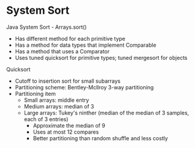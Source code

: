 # System Sort

Java System Sort - Arrays.sort()

- Has different method for each primitive type
- Has a method for data types that implement Comparable
- Has a method that uses a Comparator
- Uses tuned quicksort for primitive types; tuned mergesort for objects

Quicksort

- Cutoff to insertion sort for small subarrays
- Partitioning scheme: Bentley-Mcllroy 3-way partitioning
- Partitioning item
    - Small arrays: middle entry
    - Medium arrays: median of 3
    - Large arrays: Tukey's ninther (median of the median of 3 samples, each of 3 entries)
        - Approximate the median of 9
        - Uses at most 12 compares
        - Better partitioning than random shuffle and less costly
